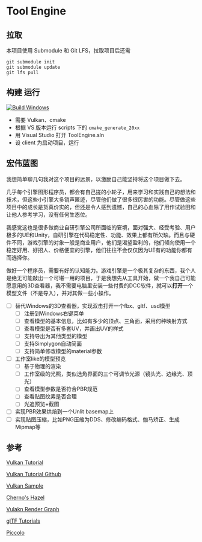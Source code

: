 # Tool Engine

## 拉取

本项目使用 Submodule 和 Git LFS，拉取项目后还需

```
git submodule init
git submodule update
git lfs pull
```

## 构建 运行

[![Build Windows](https://github.com/Reuben-Sun/ToolEngine/actions/workflows/build_windows.yml/badge.svg)](https://github.com/Reuben-Sun/ToolEngine/actions/workflows/build_windows.yml) 

- 需要 Vulkan、cmake
- 根据 VS 版本运行 scripts 下的 `cmake_generate_20xx`
- 用 Visual Studio 打开 ToolEngine.sln
- 设 client 为启动项目，运行

## 宏伟蓝图

我想简单聊几句我对这个项目的远景，以激励自己能坚持将这个项目做下去。

几乎每个引擎图形程序员，都会有自己搓的小轮子，用来学习和实践自己的想法和技术，但这些小引擎大多销声匿迹，尽管他们做了很多很厉害的功能。尽管做这些项目中的成长是货真价实的，但还是令人感到遗憾，自己的心血除了用作试验田和让他人参考学习，没有任何生态位。

我感觉这也是很多做商业自研引擎公司所面临的窘境，面对强大、经受考验、用户极多的UE和Unity，自研引擎在代码稳定性、功能、效果上都有所欠缺。而且与硬件不同，游戏引擎的对象一般是商业用户，他们是渴望盈利的，他们倾向使用一个稳定好用、好招人、价格便宜的引擎，他们往往不会仅仅因为UE有的功能你都有而选择你。

做好一个程序员，需要有好的认知能力。游戏引擎是一个极其复杂的东西，我个人是绝无可能敲出一个可堪一用的项目，于是我想先从工具开始，做一个我自己可能愿意用的3D查看器，我不需要电脑里安装一些付费的DCC软件，就可以**打开**一个模型文件（不是导入），并对其做一些小操作。

- [ ] 替代Windows的3D查看器，实现双击打开一个fbx、gltf、usd模型
  - [ ] 注册到Windows右键菜单
  - [ ] 查看模型的基本信息，比如有多少的顶点、三角面，采用何种映射方式
  - [ ] 查看模型是否有多套UV，并画出UV的样式
  - [ ] 支持导出为其他类型的模型
  - [ ] 支持Simplygon自动简面
  - [ ] 支持简单修改模型的material参数
- [ ] 工作室like的模型预览
  - [ ] 基于物理的渲染
  - [ ] 工作室级的光照，类似选角界面的三个可调节光源（镜头光、边缘光、顶光）
  - [ ] 查看模型参数是否符合PBR规范
  - [ ] 查看贴图纹素是否合理
  - [ ] 光追预览+截图
- [ ] 实现PBR效果烘焙到一个Unlit basemap上
- [ ] 实现贴图压缩，比如PNG压缩为DDS、修改编码格式、伽马矫正、生成Mipmap等

## 参考

[Vulkan Tutorial](https://vulkan-tutorial.com/Introduction)

[Vulkan Tutorial Github](https://github.com/Overv/VulkanTutorial/blob/main/code/00_base_code.cpp)

[Vulkan Sample](https://github.com/KhronosGroup/Vulkan-Samples/tree/main)

[Cherno's Hazel](https://www.youtube.com/playlist?list=PLlrATfBNZ98dC-V-N3m0Go4deliWHPFwT)

[Vulakn Render Graph](https://github.com/asc-community/VulkanAbstractionLayer)

[glTF Tutorials](https://github.khronos.org/glTF-Tutorials/gltfTutorial/)

[Piccolo](https://github.com/BoomingTech/Piccolo)